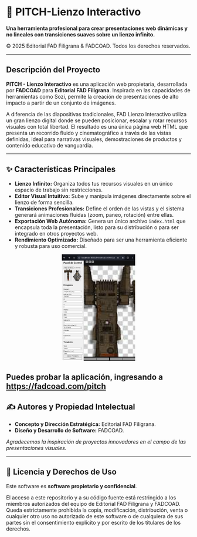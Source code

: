 # 🎨 PITCH-Lienzo Interactivo

**Una herramienta profesional para crear presentaciones web dinámicas y no lineales con transiciones suaves sobre un lienzo infinito.**

© 2025 Editorial FAD Filigrana & FADCOAD. Todos los derechos reservados.

---

## Descripción del Proyecto

**PITCH - Lienzo Interactivo** es una aplicación web propietaria, desarrollada por **FADCOAD** para **Editorial FAD Filigrana**. Inspirada en las capacidades de herramientas como Sozi, permite la creación de presentaciones de alto impacto a partir de un conjunto de imágenes.

A diferencia de las diapositivas tradicionales, FAD Lienzo Interactivo utiliza un gran lienzo digital donde se pueden posicionar, escalar y rotar recursos visuales con total libertad. El resultado es una única página web HTML que presenta un recorrido fluido y cinematográfico a través de las vistas definidas, ideal para narrativas visuales, demostraciones de productos y contenido educativo de vanguardia.

---

## ✨ Características Principales

* **Lienzo Infinito:** Organiza todos tus recursos visuales en un único espacio de trabajo sin restricciones.
* **Editor Visual Intuitivo:** Sube y manipula imágenes directamente sobre el lienzo de forma sencilla.
* **Transiciones Profesionales:** Define el orden de las vistas y el sistema generará animaciones fluidas (zoom, paneo, rotación) entre ellas.
* **Exportación Web Autónoma:** Genera un único archivo `index.html` que encapsula toda la presentación, listo para su distribución o para ser integrado en otros proyectos web.
* **Rendimiento Optimizado:** Diseñado para ser una herramienta eficiente y robusta para uso comercial.

<p align="center">
  <img src="public/assets/imagen/screenshots/Screenshot_2025-07-09-18-34-29-293_com.android.chrome.png" alt="screenshots" width="200"/>
</p>

Puedes probar la aplicación, ingresando a https://fadcoad.com/pitch
---

## ✍️ Autores y Propiedad Intelectual

* **Concepto y Dirección Estratégica:** Editorial FAD Filigrana.
* **Diseño y Desarrollo de Software:** FADCOAD.

*Agradecemos la inspiración de proyectos innovadores en el campo de las presentaciones visuales.*

---

## 📄 Licencia y Derechos de Uso

Este software es **software propietario y confidencial**.

El acceso a este repositorio y a su código fuente está restringido a los miembros autorizados del equipo de Editorial FAD Filigrana y FADCOAD. Queda estrictamente prohibida la copia, modificación, distribución, venta o cualquier otro uso no autorizado de este software o de cualquiera de sus partes sin el consentimiento explícito y por escrito de los titulares de los derechos.
